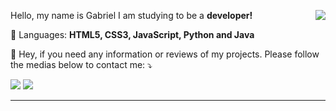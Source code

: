 
<img src="https://github-readme-stats.vercel.app/api?username=Capamara&theme=dark"
 align="right">

<p align="left"> 
  Hello, my name is Gabriel I am studying to be a <strong>developer!</strong>
</p>

<p align="left">
  🦄 Languages: <strong>HTML5, CSS3, JavaScript, Python and Java</strong>
</p>

<p align="left">
  💌 Hey, if you need any information or reviews of my projects. Please follow the medias below to contact me: ⤵️
</p>



<p align="left">
  <a href="#" alt="Gmail">
  <img src="https://img.shields.io/badge/-Gmail-FF0000?style=flat-square&labelColor=FF0000&logo=gmail&logoColor=white&link=gabriel.amara98@gmail.com" /></a>

  <a href="https://www.linkedin.com/in/gabriel-amara/" alt="Linkedin">
  <img src="https://img.shields.io/badge/-Linkedin-0e76a8?style=flat-square&logo=Linkedin&logoColor=white&link=https://www.linkedin.com/in/gabriel-amara/" /></a>




<hr>









